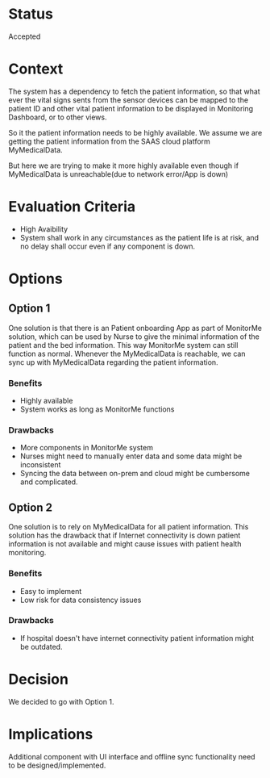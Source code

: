 # Status

Accepted

# Context

The system has a dependency to fetch the patient information, so that what ever the vital signs sents from the sensor devices can be mapped to the patient ID and other vital patient information to be displayed in Monitoring Dashboard, or to other views.

So it the patient information needs to be highly available. We assume we are getting the patient information from the SAAS cloud platform MyMedicalData.

But here we are trying to make it more highly available even though if MyMedicalData is unreachable(due to network error/App is down)

# Evaluation Criteria
- High Avaibility
- System shall work in any circumstances as the patient life is at risk, and no delay shall occur even if any component is down.

# Options

## Option 1

One solution is that there is an Patient onboarding App as part of MonitorMe solution, which can be used by Nurse to give the minimal information of the patient and the bed information. This way MonitorMe system can still function as normal. Whenever the MyMedicalData is reachable, we can sync up with MyMedicalData regarding the patient information.

### Benefits

* Highly available
* System works as long as MonitorMe functions

### Drawbacks

* More components in MonitorMe system
* Nurses might need to manually enter data and some data might be inconsistent
* Syncing the data between on-prem and cloud might be cumbersome and complicated.

## Option 2

One solution is to rely on MyMedicalData for all patient information. This solution has the drawback that if Internet connectivity is down patient information is not available and might cause issues with patient health monitoring.

### Benefits

* Easy to implement
* Low risk for data consistency issues

### Drawbacks

* If hospital doesn't have internet connectivity patient information might be outdated.

# Decision

We decided to go with Option 1.

# Implications

Additional component with UI interface and offline sync functionality need to be designed/implemented.
